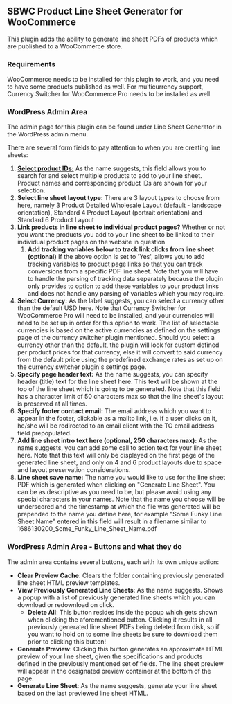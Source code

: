 ## SBWC Product Line Sheet Generator for WooCommerce

This plugin adds the ability to generate line sheet PDFs of products which are published to a WooCommerce store.

### Requirements

WooCommerce needs to be installed for this plugin to work, and you need to have some products published as well. For multicurrency support, Currency Switcher for WooCommerce Pro needs to be installed as well.

### WordPress Admin Area

The admin page for this plugin can be found under Line Sheet Generator in the WordPress admin menu. 

There are several form fields to pay attention to when you are creating line sheets:

 1. <u>__Select product IDs:__</u> As the name suggests, this field allows you to search for and select multiple products to add to your line sheet. Product names and corresponding product IDs are shown for your selection.
 2. __Select line sheet layout type:__ There are 3 layout types to choose from here, namely 3 Product Detailed Wholesale Layout (default - landscape orientation), Standard 4 Product Layout (portrait orientation) and Standard 6 Product Layout
 3. __Link products in line sheet to individual product pages?__ Whether or not you want the products you add to your line sheet to be linked to their individual product pages on the website in question
    1. __Add tracking variables below to track link clicks from line sheet (optional)__ If the above option is set to 'Yes', allows you to add tracking variables to product page links so that you can track conversions from a specific PDF line sheet. Note that you will have to handle the parsing of tracking data separately because the plugin only provides to option to add these variables to your product links and does not handle any parsing of variables which you may require.
 4. __Select Currency:__ As the label suggests, you can select a currency other than the default USD here. Note that Currency Switcher for WooCommerce Pro will need to be installed, and your currencies will need to be set up in order for this option to work. The list of selectable currencies is based on the active currencies as defined on the settings page of the currency switcher plugin mentioned. Should you select a currency other than the default, the plugin will look for custom defined per product prices for that currency, else it will convert to said currency from the default price using the predefined exchange rates as set up on the currency switcher plugin's settings page.
 5. __Specify page header text:__ As the name suggests, you can specify header (title) text for the line sheet here. This text will be shown at the top of the line sheet which is going to be generated. Note that this field has a character limit of 50 characters max so that the line sheet's layout is preserved at all times.
 6. __Specify footer contact email:__ The email address which you want to appear in the footer, clickable as a mailto link, i.e. if a user clicks on it, he/she will be redirected to an email client with the TO email address field prepopulated.
 7. __Add line sheet intro text here (optional, 250 characters max):__ As the name suggests, you can add some call to action text for your line sheet here. Note that this text will only be displayed on the first page of the generated line sheet, and only on 4 and 6 product layouts due to space and layout preservation considerations.
 8. __Line sheet save name:__ The name you would like to use for the line sheet PDF which is generated when clicking on "Generate Line Sheet". You can be as descriptive as you need to be, but please avoid using any special characters in your names. Note that the name you choose will be underscored and the timestamp at which the file was generated will be prepended to the name you define here, for example "Some Funky Line Sheet Name" entered in this field will result in a filename similar to 1686130200_Some_Funky_Line_Sheet_Name.pdf

### WordPress Admin Area - Buttons and what they do

The admin area contains several buttons, each with its own unique action:

- __Clear Preview Cache__: Clears the folder containing previously generated line sheet HTML preview templates.
- __View Previously Generated Line Sheets__: As the name suggests. Shows a popup with a list of previously generated line sheets which you can download or redownload on click.
  - __Delete All__: This button resides inside the popup which gets shown when clicking the aforementioned button. Clicking it results in all previously generated line sheet PDFs being deleted from disk, so if you want to hold on to some line sheets be sure to download them prior to clicking this button!
- __Generate Preview__: Clicking this button generates an approximate HTML preview of your line sheet, given the specifications and products defined in the previously mentioned set of fields. The line sheet preview will appear in the designated preview container at the bottom of the page.
- __Generate Line Sheet__: As the name suggests, generate your line sheet based on the last previewed line sheet HTML.